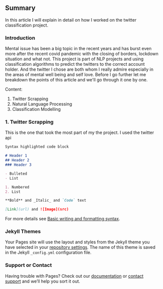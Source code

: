 ## Summary

In this article I will explain in detail on how I worked on the twitter classification project.

### Introduction

Mental issue has been a big topic in the recent years and has burst even more after the recent covid pandemic with the closing of borders, lockdown situation and what not.
This project is part of NLP projects and using classification algorithms to predict the twitters to the correct account holder. And the twitter I chose are both whom I really admire especially in the areas of mental well being and self love. Before I go further let me breakdown the points of this article and we'll go through it one by one.

Content:

1. Twitter Scrapping
2. Natural Language Processing
3. Classification Modelling


### 1. Twitter Scrapping

This is the one that took the most part of my the project. I used the twitter api 

```markdown
Syntax highlighted code block

# Header 1
## Header 2
### Header 3

- Bulleted
- List

1. Numbered
2. List

**Bold** and _Italic_ and `Code` text

[Link](url) and ![Image](src)
```

For more details see [Basic writing and formatting syntax](https://docs.github.com/en/github/writing-on-github/getting-started-with-writing-and-formatting-on-github/basic-writing-and-formatting-syntax).

### Jekyll Themes

Your Pages site will use the layout and styles from the Jekyll theme you have selected in your [repository settings](https://github.com/Mr-Ahmad-Khalil/Twitter_Classification/settings/pages). The name of this theme is saved in the Jekyll `_config.yml` configuration file.

### Support or Contact

Having trouble with Pages? Check out our [documentation](https://docs.github.com/categories/github-pages-basics/) or [contact support](https://support.github.com/contact) and we’ll help you sort it out.
